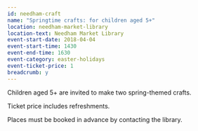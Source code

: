 ```yaml
---
id: needham-craft
name: "Springtime crafts: for children aged 5+"
location: needham-market-library
location-text: Needham Market Library
event-start-date: 2018-04-04
event-start-time: 1430
event-end-time: 1630
event-category: easter-holidays
event-ticket-price: 1
breadcrumb: y
---
```


Children aged 5+ are invited to make two spring-themed crafts.

Ticket price includes refreshments.

Places must be booked in advance by contacting the library.
